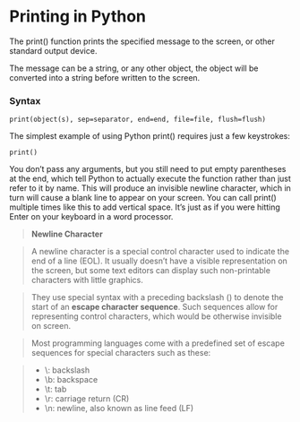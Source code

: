 # Printing in Python

The print() function prints the specified message to the screen, or other standard output device.

The message can be a string, or any other object, the object will be converted into a string before written to the screen.

### Syntax
    print(object(s), sep=separator, end=end, file=file, flush=flush)

The simplest example of using Python print() requires just a few keystrokes:

    print()
    
You don’t pass any arguments, but you still need to put empty parentheses at the end, which tell Python to actually execute the function rather than just refer to it by name. This will produce an invisible newline character, which in turn will cause a blank line to appear on your screen. You can call print() multiple times like this to add vertical space. It’s just as if you were hitting Enter on your keyboard in a word processor.

> **Newline Character**

> A newline character is a special control character used to indicate the end of a line (EOL). It usually doesn’t have a visible representation on the screen, but some text editors can display such non-printable characters with little graphics.

> They use special syntax with a preceding backslash (\) to denote the start of an **escape character sequence**. Such sequences allow for representing control characters, which would be otherwise invisible on screen.

> Most programming languages come with a predefined set of escape sequences for special characters such as these:

> * \\: backslash
> * \b: backspace
> * \t: tab
> * \r: carriage return (CR)
> * \n: newline, also known as line feed (LF)
